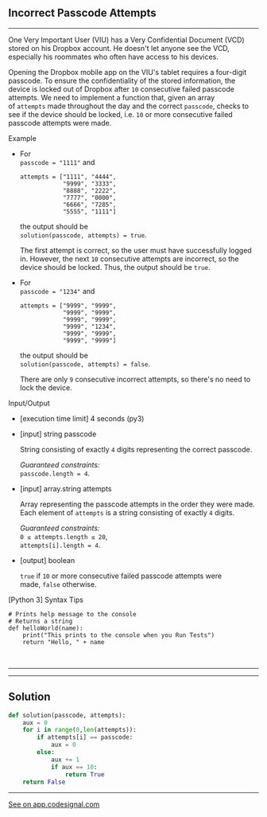 ## Incorrect Passcode Attempts
---

One Very Important User (VIU) has a Very Confidential Document (VCD) stored on his Dropbox account. He doesn't let anyone see the VCD, especially his roommates who often have access to his devices.

Opening the Dropbox mobile app on the VIU's tablet requires a four-digit passcode. To ensure the confidentiality of the stored information, the device is locked out of Dropbox after `10` consecutive failed passcode attempts. We need to implement a function that, given an array of `attempts` made throughout the day and the correct `passcode`, checks to see if the device should be locked, i.e. `10` or more consecutive failed passcode attempts were made.

Example

-   For\
    `passcode = "1111"` and

    ```
    attempts = ["1111", "4444",
                "9999", "3333",
                "8888", "2222",
                "7777", "0000",
                "6666", "7285",
                "5555", "1111"]

    ```

    the output should be\
    `solution(passcode, attempts) = true`.

    The first attempt is correct, so the user must have successfully logged in. However, the next `10` consecutive attempts are incorrect, so the device should be locked. Thus, the output should be `true`.

-   For\
    `passcode = "1234"` and

    ```
    attempts = ["9999", "9999",
                "9999", "9999",
                "9999", "9999",
                "9999", "1234",
                "9999", "9999",
                "9999", "9999"]

    ```

    the output should be\
    `solution(passcode, attempts) = false`.

    There are only `9` consecutive incorrect attempts, so there's no need to lock the device.

Input/Output

-   [execution time limit] 4 seconds (py3)

-   [input] string passcode

    String consisting of exactly `4` digits representing the correct passcode.

    *Guaranteed constraints:*\
    `passcode.length = 4`.

-   [input] array.string attempts

    Array representing the passcode attempts in the order they were made. Each element of `attempts` is a string consisting of exactly `4` digits.

    *Guaranteed constraints:*\
    `0 ≤ attempts.length ≤ 20`,\
    `attempts[i].length = 4`.

-   [output] boolean

    `true` if `10` or more consecutive failed passcode attempts were made, `false` otherwise.

[Python 3] Syntax Tips

```
# Prints help message to the console
# Returns a string
def helloWorld(name):
    print("This prints to the console when you Run Tests")
    return "Hello, " + name
```

<br>

---
---
## Solution

```python
def solution(passcode, attempts):
    aux = 0
    for i in range(0,len(attempts)):
        if attempts[i] == passcode:
            aux = 0
        else:
            aux += 1
            if aux == 10:
                return True
    return False
```


---
[See on app.codesignal.com](https://app.codesignal.com/company-challenges/dropbox/ffibMFaS7mzKZkAE3)
